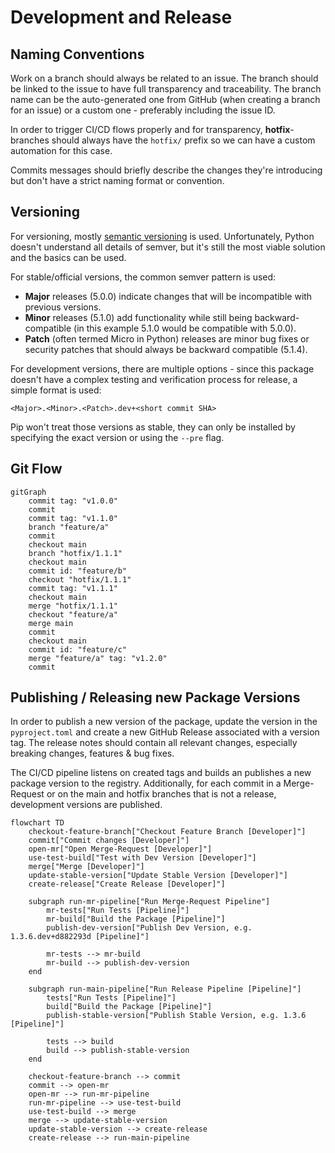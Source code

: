 # Development and Release

## Naming Conventions

Work on a branch should always be related to an issue. The branch should be linked to the issue to have full transparency and traceability. The branch name can be the auto-generated one from GitHub (when creating a branch for an issue) or a custom one - preferably including the issue ID.

In order to trigger CI/CD flows properly and for transparency, **hotfix**-branches should always have the `hotfix/` prefix so we can have a custom automation for this case.

Commits messages should briefly describe the changes they're introducing but don't have a strict naming format or convention.

## Versioning

For versioning, mostly [semantic versioning](https://semver.org/) is used. Unfortunately, Python doesn't understand all details of semver, but it's
still the most viable solution and the basics can be used.

For stable/official versions, the common semver pattern is used:

- **Major** releases (5.0.0) indicate changes that will be incompatible with previous versions.
- **Minor** releases (5.1.0) add functionality while still being backward-compatible (in this example 5.1.0 would be compatible with 5.0.0).
- **Patch** (often termed Micro in Python) releases are minor bug fixes or security patches that should always be backward compatible (5.1.4).

For development versions, there are multiple options - since this package doesn't have a complex testing and verification process for release,
a simple format is used:

`<Major>.<Minor>.<Patch>.dev+<short commit SHA>`

Pip won't treat those versions as stable, they can only be installed by specifying the exact version or using the `--pre` flag.

## Git Flow

```mermaid
gitGraph
    commit tag: "v1.0.0"
    commit
    commit tag: "v1.1.0"
    branch "feature/a"
    commit
    checkout main
    branch "hotfix/1.1.1"
    checkout main
    commit id: "feature/b"
    checkout "hotfix/1.1.1"
    commit tag: "v1.1.1"
    checkout main
    merge "hotfix/1.1.1"
    checkout "feature/a"
    merge main
    commit
    checkout main
    commit id: "feature/c"
    merge "feature/a" tag: "v1.2.0"
    commit
```

## Publishing / Releasing new Package Versions

In order to publish a new version of the package, update the version in the `pyproject.toml` and create a new GitHub Release associated with a version tag. The release notes should contain all relevant changes, especially breaking changes, features & bug fixes.

The CI/CD pipeline listens on created tags and builds an publishes a new package version to the registry. Additionally, for each commit in a Merge-Request or on the main and hotfix branches that is not a release, development versions are published.

```mermaid
flowchart TD
    checkout-feature-branch["Checkout Feature Branch [Developer]"]
    commit["Commit changes [Developer]"]
    open-mr["Open Merge-Request [Developer]"]
    use-test-build["Test with Dev Version [Developer]"]
    merge["Merge [Developer]"]
    update-stable-version["Update Stable Version [Developer]"]
    create-release["Create Release [Developer]"]

    subgraph run-mr-pipeline["Run Merge-Request Pipeline"]
        mr-tests["Run Tests [Pipeline]"]
        mr-build["Build the Package [Pipeline]"]
        publish-dev-version["Publish Dev Version, e.g. 1.3.6.dev+d882293d [Pipeline]"]

        mr-tests --> mr-build
        mr-build --> publish-dev-version
    end

    subgraph run-main-pipeline["Run Release Pipeline [Pipeline]"]
        tests["Run Tests [Pipeline]"]
        build["Build the Package [Pipeline]"]
        publish-stable-version["Publish Stable Version, e.g. 1.3.6 [Pipeline]"]

        tests --> build
        build --> publish-stable-version
    end

    checkout-feature-branch --> commit
    commit --> open-mr
    open-mr --> run-mr-pipeline
    run-mr-pipeline --> use-test-build
    use-test-build --> merge
    merge --> update-stable-version
    update-stable-version --> create-release
    create-release --> run-main-pipeline
```
